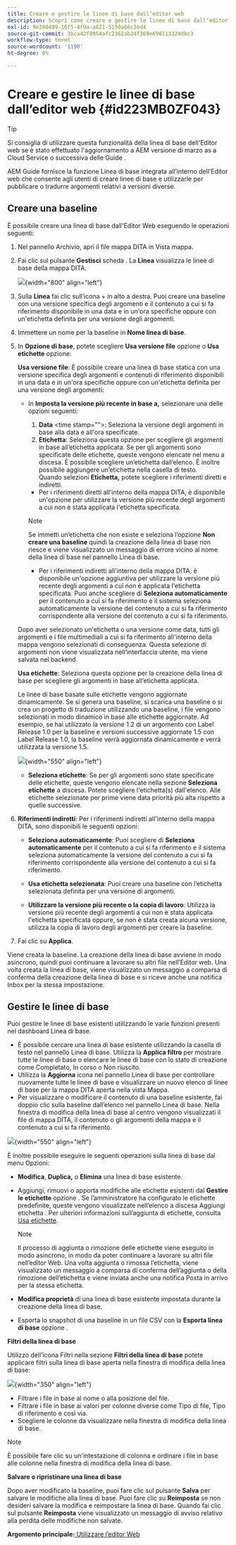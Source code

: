 ```yaml
---
title: Creare e gestire le linee di base dall’editor web
description: Scopri come creare e gestire le linee di base dall’editor web
exl-id: 9e390489-16f5-4f9a-a821-5150a66c2ed4
source-git-commit: 3bca42f0954afc2362ab24f369e698113324dbc3
workflow-type: tm+mt
source-wordcount: '1190'
ht-degree: 0%

---
```


# Creare e gestire le linee di base dall’editor web {#id223MB0ZF043}

>[!TIP]
>
> Si consiglia di utilizzare questa funzionalità della linea di base dell&#39;Editor web se è stato effettuato l&#39;aggiornamento a AEM versione di marzo as a Cloud Service o successiva delle Guide .

AEM Guide fornisce la funzione Linea di base integrata all’interno dell’Editor web che consente agli utenti di creare linee di base e utilizzarle per pubblicare o tradurre argomenti relativi a versioni diverse.

## Creare una baseline

È possibile creare una linea di base dall&#39;Editor Web eseguendo le operazioni seguenti:

1. Nel pannello Archivio, apri il file mappa DITA in Vista mappa.
1. Fai clic sul pulsante **Gestisci** scheda . La **Linea** visualizza le linee di base della mappa DITA.

   ![](images/baseline-manage.png){width="800" align="left"}

1. Sulla **Linea** fai clic sull’icona + in alto a destra. Puoi creare una baseline con una versione specifica degli argomenti e il contenuto a cui si fa riferimento disponibile in una data e in un&#39;ora specifiche oppure con un&#39;etichetta definita per una versione degli argomenti.
1. Immettere un nome per la baseline in **Nome linea di base**.
1. In **Opzione di base**, potete scegliere **Usa versione file** opzione o **Usa etichette** opzione:

   **Usa versione file**: È possibile creare una linea di base statica con una versione specifica degli argomenti e contenuti di riferimento disponibili in una data e in un&#39;ora specifiche oppure con un&#39;etichetta definita per una versione degli argomenti:

   - In **Imposta la versione più recente in base a,** selezionare una delle opzioni seguenti:


      1. **Data** &lt;time stamp=&quot;&quot;>: Seleziona la versione degli argomenti in base alla data e all&#39;ora specificate.
      1. **Etichetta**: Seleziona questa opzione per scegliere gli argomenti in base all’etichetta applicata. Se per gli argomenti sono specificate delle etichette, queste vengono elencate nel menu a discesa. È possibile scegliere un’etichetta dall’elenco. È inoltre possibile aggiungere un’etichetta nella casella di testo.\
         Quando selezioni **Etichetta,** potete scegliere i riferimenti diretti e indiretti.
      - Per i riferimenti diretti all&#39;interno della mappa DITA, è disponibile un&#39;opzione per utilizzare la versione più recente degli argomenti a cui non è stata applicata l&#39;etichetta specificata.

      >[!NOTE]
      >
      > Se immetti un’etichetta che non esiste e seleziona l’opzione **Non creare una baseline** quindi la creazione della linea di base non riesce e viene visualizzato un messaggio di errore vicino al nome della linea di base nel pannello Linea di base.

      - Per i riferimenti indiretti all&#39;interno della mappa DITA, è disponibile un&#39;opzione aggiuntiva per utilizzare la versione più recente degli argomenti a cui non è applicata l&#39;etichetta specificata. Puoi anche scegliere di **Seleziona automaticamente** per il contenuto a cui si fa riferimento e il sistema seleziona automaticamente la versione del contenuto a cui si fa riferimento corrispondente alla versione del contenuto a cui si fa riferimento.

   Dopo aver selezionato un&#39;etichetta o una versione come data, tutti gli argomenti e i file multimediali a cui si fa riferimento all&#39;interno della mappa vengono selezionati di conseguenza. Questa selezione di argomenti non viene visualizzata nell’interfaccia utente, ma viene salvata nel backend.

   **Usa etichette**: Seleziona questa opzione per la creazione della linea di base per scegliere gli argomenti in base all’etichetta applicata.

   Le linee di base basate sulle etichette vengono aggiornate dinamicamente. Se si genera una baseline, si scarica una baseline o si crea un progetto di traduzione utilizzando una baseline, i file vengono selezionati in modo dinamico in base alle etichette aggiornate. Ad esempio, se hai utilizzato la versione 1.2 di un argomento con Label Release 1.0 per la baseline e versioni successive aggiornate 1.5 con Label Release 1.0, la baseline verrà aggiornata dinamicamente e verrà utilizzata la versione 1.5.

   ![](images/dynamic-baseline.png){width="550" align="left"}

   - **Seleziona etichette**: Se per gli argomenti sono state specificate delle etichette, queste vengono elencate nella sezione **Seleziona etichette** a discesa. Potete scegliere l&#39;etichetta\(s\) dall&#39;elenco. Alle etichette selezionate per prime viene data priorità più alta rispetto a quelle successive.
1. **Riferimenti indiretti**: Per i riferimenti indiretti all&#39;interno della mappa DITA, sono disponibili le seguenti opzioni:

   - **Seleziona automaticamente**: Puoi scegliere di **Seleziona automaticamente** per il contenuto a cui si fa riferimento e il sistema seleziona automaticamente la versione del contenuto a cui si fa riferimento corrispondente alla versione del contenuto a cui si fa riferimento.

   - **Usa etichetta selezionata**: Puoi creare una baseline con l’etichetta selezionata definita per una versione di argomenti.
   - **Utilizzare la versione più recente o la copia di lavoro**: Utilizza la versione più recente degli argomenti a cui non è stata applicata l&#39;etichetta specificata oppure, se non è stata creata alcuna versione, utilizza la copia di lavoro degli argomenti per creare la baseline.
1. Fai clic su **Applica**.

Viene creata la baseline. La creazione della linea di base avviene in modo asincrono, quindi puoi continuare a lavorare su altri file nell’Editor web. Una volta creata la linea di base, viene visualizzato un messaggio a comparsa di conferma della creazione della linea di base e si riceve anche una notifica Inbox per la stessa impostazione.

## Gestire le linee di base

Puoi gestire le linee di base esistenti utilizzando le varie funzioni presenti nel dashboard Linea di base.

- È possibile cercare una linea di base esistente utilizzando la casella di testo nel pannello Linea di base. Utilizza la **Applica filtro** per mostrare tutte le linee di base o elencare le linee di base con lo stato di creazione come Completato, In corso o Non riuscito.
- Utilizza la **Aggiorna** icona nel pannello Linea di base per controllare nuovamente tutte le linee di base e visualizzare un nuovo elenco di linee di base per la mappa DITA aperta nella vista Mappa.
- Per visualizzare o modificare il contenuto di una baseline esistente, fai doppio clic sulla baseline dall’elenco nel pannello Linea di base. Nella finestra di modifica della linea di base al centro vengono visualizzati il file di mappa DITA, il contenuto o gli argomenti della mappa e il contenuto a cui si fa riferimento.


![](images/baseline-options.png){width="550" align="left"}

È inoltre possibile eseguire le seguenti operazioni sulla linea di base dal menu Opzioni:

- **Modifica**, **Duplica,** o **Elimina** una linea di base esistente.
- Aggiungi, rimuovi o apporta modifiche alle etichette esistenti dal **Gestire le etichette** opzione . Se l’amministratore ha configurato le etichette predefinite, queste vengono visualizzate nell’elenco a discesa Aggiungi etichetta . Per ulteriori informazioni sull’aggiunta di etichette, consulta [Usa etichette](web-editor-use-label.md#).

   >[!NOTE]
   >
   > Il processo di aggiunta o rimozione delle etichette viene eseguito in modo asincrono, in modo da poter continuare a lavorare su altri file nell’editor Web. Una volta aggiunta o rimossa l’etichetta, viene visualizzato un messaggio a comparsa di conferma dell’aggiunta o della rimozione dell’etichetta e viene inviata anche una notifica Posta in arrivo per la stessa etichetta.

- **Modifica proprietà** di una linea di base esistente impostata durante la creazione della linea di base.
- Esporta lo snapshot di una baseline in un file CSV con la **Esporta linea di base** opzione .

**Filtri della linea di base**

Utilizzo dell’icona Filtri nella sezione **Filtri della linea di base** potete applicare filtri sulla linea di base aperta nella finestra di modifica della linea di base:

![](images/baseline-filter.png){width="350" align="left"}

- Filtrare i file in base al nome o alla posizione del file.
- Filtrare i file in base ai valori per colonne diverse come Tipo di file, Tipo di riferimento e così via.
- Scegliere le colonne da visualizzare nella finestra di modifica della linea di base.

>[!NOTE]
>
> È possibile fare clic su un&#39;intestazione di colonna e ordinare i file in base alle colonne nella finestra di modifica della linea di base.

**Salvare o ripristinare una linea di base**

Dopo aver modificato la baseline, puoi fare clic sul pulsante **Salva** per salvare le modifiche alla linea di base. Puoi fare clic su **Reimposta** se non desideri salvare la modifica e reimpostare la linea di base. Quando fai clic sul pulsante **Reimposta** viene visualizzato un messaggio di avviso relativo alla perdita delle modifiche non salvate.

**Argomento principale:**[ Utilizzare l’editor Web](web-editor.md)
